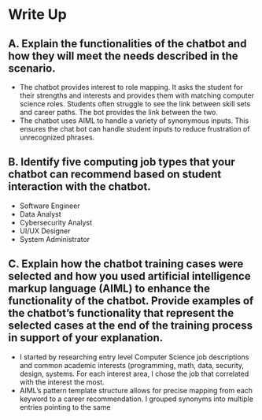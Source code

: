 # Write Up  
## A.	Explain the functionalities of the chatbot and how they will meet the needs described in the scenario.  
- The chatbot provides interest to role mapping. It asks the student for their strengths and interests and provides them with matching computer science roles. Students often struggle to see the link between skill sets and career paths. The bot provides the link between the two.
- The chatbot uses AIML <pattern> to handle a variety of synonymous inputs. This ensures the chat bot can handle student inputs to reduce frustration of unrecognized phrases.
## B.	Identify five computing job types that your chatbot can recommend based on student interaction with the chatbot.  
- Software Engineer
- Data Analyst
- Cybersecurity Analyst
- UI/UX Designer
- System Administrator

## C.	Explain how the chatbot training cases were selected and how you used artificial intelligence markup language (AIML) to enhance the functionality of the chatbot. Provide examples of the chatbot’s functionality that represent the selected cases at the end of the training process in support of your explanation.  
- I started by researching entry level Computer Science job descriptions and common academic interests (programming, math, data, security, design, systems. For each interest area, I chose the job that correlated with the interest the most.
- AIML’s pattern template structure allows for precise mapping from each keyword to a career recommendation. I grouped synonyms into multiple <category> entries pointing to the same <template>. For example, this ensures that both data and numbers will point to Data Analyst.
- The training cases were derived from core interest areas students commonly express when exploring computer science careers: programming, math, data, security, design, systems. For each of these, multiple representative input variations were selected so the bot could be trained and tested on realistic students.
### Why They Were Chosen  
- The five job types correlate directly to common student strengths and are broad enough to be meaningful starting points.
- Students rarely use identical wording, so including cases like “numbers”, “data”, or “I love designing” ensures the bot recognizes varied expressions of the same intent.
- Command inputs like “I like programming and security” test whether the bot can either surface multiple relevant roles or prompt for classification. This improves the conversational experience.
- Inputs with minor typos or unexpected formats were included to evaluate if normalization is needed.
- Cases like “I want to cook” confirm that the bot does not give misleading career advice.
### Examples of Training Cases  
| User Input | Chatbot Response |
| :---: | :---: |
       
